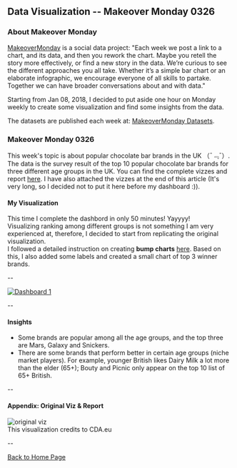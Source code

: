 <head>
  <!-- Global site tag (gtag.js) - Google Analytics -->
<script async src="https://www.googletagmanager.com/gtag/js?id=UA-112502179-1"></script>
<script>
  window.dataLayer = window.dataLayer || [];
  function gtag(){dataLayer.push(arguments);}
  gtag('js', new Date());

  gtag('config', 'UA-112502179-1');
</script>
</head>


## Data Visualization -- Makeover Monday 0326

### About Makeover Monday

[MakeoverMonday](http://www.makeovermonday.co.uk/) is a social data project:
"Each week we post a link to a chart, and its data, and then you rework the chart.
Maybe you retell the story more effectively, or find a new story in the data.
We’re curious to see the different approaches you all take. Whether it’s a simple bar chart or an elaborate infographic, we encourage everyone of all skills to partake.
Together we can have broader conversations about and with data."

Starting from Jan 08, 2018, I decided to put aside one hour on Monday weekly to create some visualization and find some insights from the data.

The datasets are published each week at: [MakeoverMonday Datasets](http://www.makeovermonday.co.uk/data/).

### Makeover Monday 0326

This week's topic is about popular chocolate bar brands in the UK （¯﹃¯）. The data is the survey result of the top 10 popular chocolate bar brands for three different age groups in the UK. You can find the complete vizzes and report [here](https://www.cda.eu/blog/uks-favourite-chocolate-bar/).
I have also attached the vizzes at the end of this article (It's very long, so I decided not to put it here before my dashboard :)).

#### My Visualization

This time I complete the dashbord in only 50 minutes! Yayyyy!  
Visualizing ranking among different groups is not something I am very experienced at, therefore, I decided to start from replicating the original visualization.  
I followed a detailed instruction on creating **bump charts** [here](http://www.sirvizalot.com/2016/03/color-popularity-for-new-cars-2000-2015.html). Based on this, I also added some labels and created a small chart of top 3 winner brands.  


--  
<div class='tableauPlaceholder' id='viz1522115580897' style='position: relative'>
<noscript><a href='#'>
  <img alt='Dashboard 1 ' src='https:&#47;&#47;public.tableau.com&#47;static&#47;images&#47;Ma&#47;MakeOverMonday0326&#47;Dashboard1&#47;1_rss.png' style='border: none' />
</a></noscript>
<object class='tableauViz'  style='display:none;'>
  <param name='host_url' value='https%3A%2F%2Fpublic.tableau.com%2F' /> 
  <param name='embed_code_version' value='3' /> 
  <param name='site_root' value='' />
  <param name='name' value='MakeOverMonday0326&#47;Dashboard1' />
  <param name='tabs' value='no' />
  <param name='toolbar' value='yes' />
  <param name='static_image' value='https:&#47;&#47;public.tableau.com&#47;static&#47;images&#47;Ma&#47;MakeOverMonday0326&#47;Dashboard1&#47;1.png' />
  <param name='animate_transition' value='yes' />
  <param name='display_static_image' value='yes' />
  <param name='display_spinner' value='yes' />
  <param name='display_overlay' value='yes' />
  <param name='display_count' value='yes' />
</object></div>                
<script type='text/javascript'>        
  var divElement = document.getElementById('viz1522115580897');     
  var vizElement = divElement.getElementsByTagName('object')[0];      
  vizElement.style.width='800px';vizElement.style.height='827px';      
  var scriptElement = document.createElement('script');          
  scriptElement.src = 'https://public.tableau.com/javascripts/api/viz_v1.js';    
  vizElement.parentNode.insertBefore(scriptElement, vizElement);         
</script>  

--  

#### Insights 
* Some brands are popular among all the age groups, and the top three are Mars, Galaxy and Snickers.  
* There are some brands that perform better in certain age groups (niche market players). For example, younger British likes Dairy Milk a lot more than the elder (65+); Bouty and Picnic only appear on the top 10 list of 65+ British.  
  
--  

#### Appendix: Original Viz & Report  

![original viz](https://www.cda.eu/wp-content/uploads/2017/01/chocolate.jpg)  
This visualization credits to CDA.eu

--  

<a href="https://yudong-94.github.io/personal-website/" title="Back to Home Page">Back to Home Page</a>
